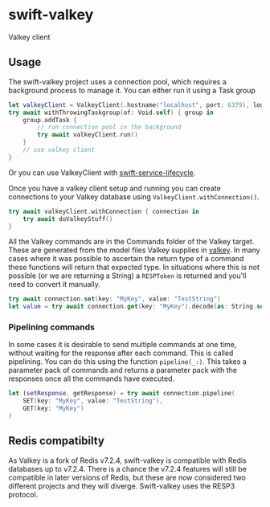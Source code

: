 # swift-valkey

Valkey client 

## Usage

The swift-valkey project uses a connection pool, which requires a background process to manage it. You can either run it using a Task group

```swift
let valkeyClient = ValkeyClient(.hostname("localhost", port: 6379), logger: logger)
try await withThrowingTaskgroup(of: Void.self) { group in
    group.addTask {
        // run connection pool in the background
        try await valkeyClient.run()
    }
    // use valkey client
}
```

Or you can use ValkeyClient with [swift-service-lifecycle](https://github.com/swift-server/swift-service-lifecycle).

Once you have a valkey client setup and running you can create connections to your Valkey database using `ValkeyClient.withConnection()`.

```swift
try await valkeyClient.withConnection { connection in
    try await doValkeyStuff()
}
```

All the Valkey commands are in the Commands folder of the Valkey target. These are generated from the model files Valkey supplies in [valkey](https://github.com/valkey-io/valkey/src/commands). In many cases where it was possible to ascertain the return type of a command these functions will return that expected type. In situations where this is not possible (or we are returning a String) a `RESPToken` is returned and you'll need to convert it manually.

```swift
try await connection.set(key: "MyKey", value: "TestString")
let value = try await connection.get(key: "MyKey").decode(as: String.self)
```

### Pipelining commands

In some cases it is desirable to send multiple commands at one time, without waiting for the response after each command. This is called pipelining. You can do this using the function `pipeline(_:)`. This takes a parameter pack of commands and returns a parameter pack with the responses once all the commands have executed.

```swift
let (setResponse, getResponse) = try await connection.pipeline(
    SET(key: "MyKey", value: "TestString"),
    GET(key: "MyKey")
)
```

## Redis compatibilty

As Valkey is a fork of Redis v7.2.4, swift-valkey is compatible with Redis databases up to v7.2.4. There is a chance the v7.2.4 features will still be compatible in later versions of Redis, but these are now considered two different projects and they will diverge. Swift-valkey uses the RESP3 protocol.